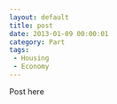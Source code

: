 ```yaml
---
layout: default
title: post
date: 2013-01-09 00:00:01
category: Part
tags:
 - Housing
 - Economy
---
```


Post here